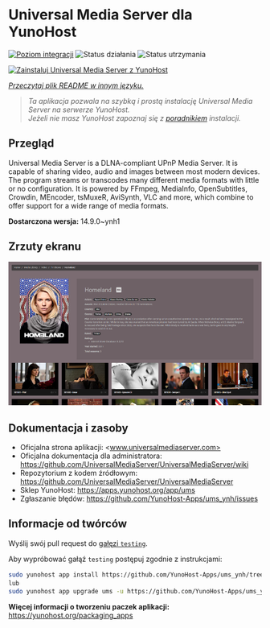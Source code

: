 <!--
To README zostało automatycznie wygenerowane przez <https://github.com/YunoHost/apps/tree/master/tools/readme_generator>
Nie powinno być ono edytowane ręcznie.
-->

# Universal Media Server dla YunoHost

[![Poziom integracji](https://apps.yunohost.org/badge/integration/ums)](https://ci-apps.yunohost.org/ci/apps/ums/)
![Status działania](https://apps.yunohost.org/badge/state/ums)
![Status utrzymania](https://apps.yunohost.org/badge/maintained/ums)

[![Zainstaluj Universal Media Server z YunoHost](https://install-app.yunohost.org/install-with-yunohost.svg)](https://install-app.yunohost.org/?app=ums)

*[Przeczytaj plik README w innym języku.](./ALL_README.md)*

> *Ta aplikacja pozwala na szybką i prostą instalację Universal Media Server na serwerze YunoHost.*  
> *Jeżeli nie masz YunoHost zapoznaj się z [poradnikiem](https://yunohost.org/install) instalacji.*

## Przegląd

Universal Media Server is a DLNA-compliant UPnP Media Server. It is capable of sharing video, audio and images between most modern devices.
The program streams or transcodes many different media formats with little or no configuration. It is powered by FFmpeg, MediaInfo, OpenSubtitles, Crowdin, MEncoder, tsMuxeR, AviSynth, VLC and more, which combine to offer support for a wide range of media formats.

**Dostarczona wersja:** 14.9.0~ynh1

## Zrzuty ekranu

![Zrzut ekranu z Universal Media Server](./doc/screenshots/screenshot.png)

## Dokumentacja i zasoby

- Oficjalna strona aplikacji: <www.universalmediaserver.com>
- Oficjalna dokumentacja dla administratora: <https://github.com/UniversalMediaServer/UniversalMediaServer/wiki>
- Repozytorium z kodem źródłowym: <https://github.com/UniversalMediaServer/UniversalMediaServer>
- Sklep YunoHost: <https://apps.yunohost.org/app/ums>
- Zgłaszanie błędów: <https://github.com/YunoHost-Apps/ums_ynh/issues>

## Informacje od twórców

Wyślij swój pull request do [gałęzi `testing`](https://github.com/YunoHost-Apps/ums_ynh/tree/testing).

Aby wypróbować gałąź `testing` postępuj zgodnie z instrukcjami:

```bash
sudo yunohost app install https://github.com/YunoHost-Apps/ums_ynh/tree/testing --debug
lub
sudo yunohost app upgrade ums -u https://github.com/YunoHost-Apps/ums_ynh/tree/testing --debug
```

**Więcej informacji o tworzeniu paczek aplikacji:** <https://yunohost.org/packaging_apps>
